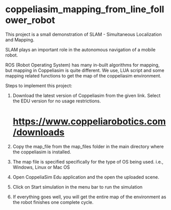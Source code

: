 # coppeliasim_mapping_from_line_follower_robot

This project is a small demonstration of SLAM - Simultaneous Localization and Mapping. 

SLAM plays an important role in the autonomous navigation of a mobile robot.

ROS (Robot Operating System) has many in-built algorithms for mapping, but mapping in Coppeliasim is quite different. We use, LUA script and some mapping related functions to get the map of the coppeliasim environment.

Steps to implement this project:
  1. Download the latest version of Coppeliasim from the given link. Select the EDU version for no usage restrictions.
     
     # https://www.coppeliarobotics.com/downloads
       
     
  2. Copy the map_file from the map_files folder in the main directory where the coppeliasim is installed.
  3. The map file is specified specifically for the type of OS being used. i.e., Windows, Linux or Mac OS
  4. Open CoppeliaSim Edu application and the open the uploaded scene.
  5. Click on Start simulation in the menu bar to run the simulation
  6. If everything goes well, you will get the entire map of the environment as the robot finishes one complete cycle. 
